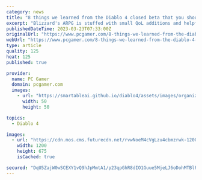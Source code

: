 ```yaml
---
category: news
title: "8 things we learned from the Diablo 4 closed beta that you should know too"
excerpt: "Blizzard's ARPG is stuffed with small QoL additions and helpful tips that can be easily missed. With Diablo 4's open beta (opens in new tab) set to kick off and introduce more players to five classes, ..."
publishedDateTime: 2023-03-23T07:33:00Z
originalUrl: "https://www.pcgamer.com/8-things-we-learned-from-the-diablo-4-closed-beta-that-you-should-know-too/"
webUrl: "https://www.pcgamer.com/8-things-we-learned-from-the-diablo-4-closed-beta-that-you-should-know-too/"
type: article
quality: 125
heat: 125
published: true

provider:
  name: PC Gamer
  domain: pcgamer.com
  images:
    - url: "https://smartableai.github.io/diablo4/assets/images/organizations/pcgamer.com-50x50.jpg"
      width: 50
      height: 50

topics:
  - Diablo 4

images:
  - url: "https://cdn.mos.cms.futurecdn.net/rvwNoeM4cVgLzu4cbmzrwk-1200-80.jpg"
    width: 1200
    height: 675
    isCached: true

secured: "DqU5ZajW0wSCEXY1vQ9hJpMmtA1/p23qpGhR8dIO1Guue5MjeLJ6oDohMTBlPPkDWwE8AdCPr8gSBg3xkj9uUE6WhMG/ZysJGYDaxMqaLJ4BK3tNNoiVxWTc+6m9K3OEkJ+U/GNcVCZHzD6u1yXpDkoO+z9k+CJeV8+kN8ZFB5rgpL7FoGEsaxLuCKMMzX6G966AmnYuBuawfFLymXQBZ0ocvfn9556IUtRxmbU3i50np6dJDsX5BV0+v293wRU7a7yiaT1wEgwZ3BdIMJWljNkPtnRR3cvZTLr0S6Z4BaIS09RSRTAl85y4O0CVe9XMBVK693yIAXGmXP3L2Qede/RaLnfrqzJJFGYM3eyh+pA=;FKGbRs0+N7mGl9utC88N/w=="
---
```


